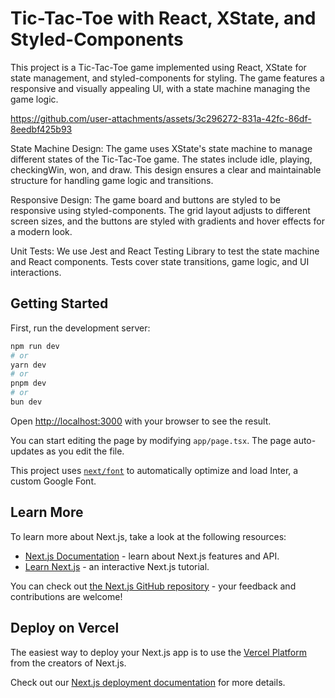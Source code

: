 # Tic-Tac-Toe with React, XState, and Styled-Components

This project is a Tic-Tac-Toe game implemented using React, XState for state management, and styled-components for styling. The game features a responsive and visually appealing UI, with a state machine managing the game logic.

https://github.com/user-attachments/assets/3c296272-831a-42fc-86df-8eedbf425b93

State Machine Design: The game uses XState's state machine to manage different states of the Tic-Tac-Toe game. The states include idle, playing, checkingWin, won, and draw. This design ensures a clear and maintainable structure for handling game logic and transitions.

Responsive Design: The game board and buttons are styled to be responsive using styled-components. The grid layout adjusts to different screen sizes, and the buttons are styled with gradients and hover effects for a modern look.

Unit Tests: We use Jest and React Testing Library to test the state machine and React components. Tests cover state transitions, game logic, and UI interactions.

## Getting Started

First, run the development server:

```bash
npm run dev
# or
yarn dev
# or
pnpm dev
# or
bun dev
```

Open [http://localhost:3000](http://localhost:3000) with your browser to see the result.

You can start editing the page by modifying `app/page.tsx`. The page auto-updates as you edit the file.

This project uses [`next/font`](https://nextjs.org/docs/basic-features/font-optimization) to automatically optimize and load Inter, a custom Google Font.

## Learn More

To learn more about Next.js, take a look at the following resources:

- [Next.js Documentation](https://nextjs.org/docs) - learn about Next.js features and API.
- [Learn Next.js](https://nextjs.org/learn) - an interactive Next.js tutorial.

You can check out [the Next.js GitHub repository](https://github.com/vercel/next.js/) - your feedback and contributions are welcome!

## Deploy on Vercel

The easiest way to deploy your Next.js app is to use the [Vercel Platform](https://vercel.com/new?utm_medium=default-template&filter=next.js&utm_source=create-next-app&utm_campaign=create-next-app-readme) from the creators of Next.js.

Check out our [Next.js deployment documentation](https://nextjs.org/docs/deployment) for more details.
